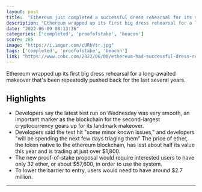 ```yaml
---
layout: post
title:  "Ethereum just completed a successful dress rehearsal for its most important upgrade ever"
description: "Ethereum wrapped up its first big dress rehearsal for a long-awaited makeover that's been repeatedly pushed back for the last several years."
date: "2022-06-09 08:13:36"
categories: ['completed', 'proofofstake', 'beacon']
score: 205
image: "https://i.imgur.com/cURbVtr.jpg"
tags: ['completed', 'proofofstake', 'beacon']
link: "https://www.cnbc.com/2022/06/08/ethereum-had-successful-dress-rehearsal-to-move-to-proof-of-stake.html"
---
```


Ethereum wrapped up its first big dress rehearsal for a long-awaited makeover that's been repeatedly pushed back for the last several years.

## Highlights

- Developers say the latest test run on Wednesday was very smooth, an important marker as the blockchain for the second-largest cryptocurrency gears up for its landmark makeover.
- Developers said the test hit "some minor known issues," and developers "will be spending the next few days triaging them" The price of ether, the token native to the ethereum blockchain, has lost about half its value this year and is trading at just over $1,800.
- The new proof-of-stake proposal would require interested users to have only 32 ether, or about $57,600, in order to use the system.
- To lower the barrier to entry, users would need to have around $2.7 million.

---
